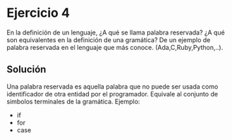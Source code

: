 Ejercicio 4
======
En la definición de un lenguaje, ¿A qué se llama palabra reservada? ¿A qué son
equivalentes en la definición de una gramática? De un ejemplo de palabra reservada en el lenguaje
que más conoce. (Ada,C,Ruby,Python,..).

Solución
------
Una palabra reservada es aquella palabra que no puede ser usada como identificador de otra entidad por el programador. Equivale al conjunto de simbolos terminales de la gramática. Ejemplo:
* if
* for
* case
